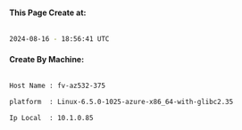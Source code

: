 
   
#### This Page Create at:

```bash

2024-08-16 - 18:56:41 UTC

```

#### Create By Machine:

```bash

Host Name : fv-az532-375

platform  : Linux-6.5.0-1025-azure-x86_64-with-glibc2.35

Ip Local  : 10.1.0.85

```


